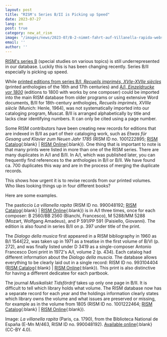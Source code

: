 ```yaml
---
layout: post
title: "RISM's Series B/II is Picking up Speed"
date: 2023-07-27
lang: en
post: true
category: new_at_rism
image: "/images/news/2023-07/B-2-nimmt-fahrt-auf-Villanella-rapida-website.png"
email: ''
author: ''
---
```


[RISM's series B](/publications.html) (special studies on various topics) is still underrepresented in our database. Luckily this is has been changing recently. Series B/II especially is picking up speed.  

While [printed editions from series B/I, _Recueils imprimés, XVIe-XVIIe siècles_](/new_at_rism/2022/02/17/200-years-print-history-rism-b1-entirely-in-rism-catalog.html) (printed anthologies of the 16th and 17th centuries) and [A/I,  _Einzeldrucke vor 1800_](/rism_online_catalog/2015/05/21/printed-music-ai-and-bi-now-in-risms-online.html) (editions to 1800 with works by one composer) could be imported into the main RISM database from older programs or using extensive Word documents, B/II for 18th-century anthologies, _Recueils imprimés, XVIIIe siècle_ (Munich: Henle, 1964), was not systematically imported into our cataloging program, Muscat. B/II is arranged alphabetically by title and lacks clear identifying numbers. It can only be cited using a page number.  

Some RISM contributors have been creating new records for editions that are indexed in B/II as part of their cataloging work, such as _Etwas für Gesang und Klavier zum Neuen Jahr 1785_ (RISM ID no. 1001222895; [RISM Catalog](https://opac.rism.info/search?id=1001222895&View=rism){:blank} \| [RISM Online](https://rism.online/sources/1001222895){:blank}). One thing that is important to note is that many prints were listed in more than one of the RISM series. There are many duplicates in A/I and B/II. In A/I, which was published later, you can frequently find references to the anthologies in B/I or B/II. We have found ca. 700 duplicates this way and are in the process of merging the duplicate records.  

This shows how urgent it is to revise records from our printed volumes. Who likes looking things up in four different books?  

Here are some examples.  

The pasticcio  _La villanella rapita_ (RISM ID no. 990048192; [RISM Catalog](https://opac.rism.info/search?id=990048192&View=rism){:blank} \| [RISM Online](https://rism.online/sources/990048192){:blank}) is in A/I three times, once for each composer: B 2560/BB 2560 (Bianchi, Francesco), M 5288/MM 5288 (Mozart, Wolfgang Amadeus), and P 591/PP 591 (Paisiello, Giovanni). The edition is also found in series B/II on p. 397 under title of the print.

The _Dialogo della musica_ first appeared in a RISM bibliography in 1960 as B/I 1544\|22, was taken up in 1971 as a treatise in the first volume of B/VI (p. 272), and was finally listed under D 3419 as a single-composer Antonio Francesco Doni print in 1972's A/I, volume 2 (p. 434). Each catalog had different information about the _Dialogo della muscia_. The database allows everything to be clearly laid out in a single record: RISM ID no. 993104404 ([RISM Catalog](https://opac.rism.info/search?id=993104404&View=rism){:blank} \| [RISM Online](https://rism.online/sources/993104404){:blank}). This print is also distinctive for having a different dedicatee for each partbook.  

The journal _Musikaliskt Tidsfördrif_ takes up only one page in B/II. It is difficult to tell which library holds what volume. The RISM database now has a separate record for each year and the holdings information clearly states which library owns the volume and what issues are preserved or missing, for example as in the volume from 1805 (RISM ID no. 1001222464; [RISM Catalog](https://opac.rism.info/search?id=1001222464&View=rism){:blank} \| [RISM Online](https://rism.online/sources/1001222464){:blank}).  

Image: _La villanella rapita_ (Paris, ca. 1790), from the Biblioteca National de España (E-Mn M/463, RISM ID no. 990048192). [Available online](http://bdh-rd.bne.es/viewer.vm?id=0000015028&page=1){:blank} (CC-BY 4.0).
